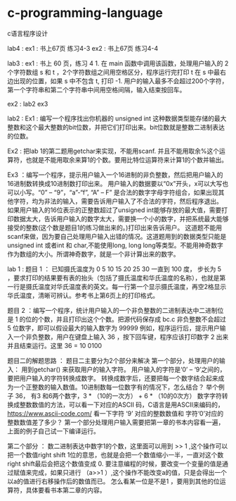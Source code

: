 # c-programming-language
c语言程序设计

lab4 :
ex1 : 书上67页 练习4-3
ex2 : 书上67页 练习4-4


lab3 : 
ex1 : 书上 60 页，练习 4 1. 在 main 函数中调用该函数，处理用户输入的 2 个字符数组 s 和 t ，2个字符数组之间用空格区分，程序运行完打印 t 在 s 中最右边出现的位置，如果 s 中不包含 t, 打印 -1. 用户的输入最多不会超过200个字符，第一个字符串和第二个字符串中间用空格间隔，输入结束按回车。

ex2 : lab2 ex3

lab2 :
Ex1 : 编写一个程序找出你机器的 unsigned int 这种数据类型能存储的最大整数和这个最大整数的bit位数，并把它们打印出来。bit位数就是整数二进制表达的位数。

Ex2 : 把lab 1的第二题用getchar来实现，不能用scanf. 并且不能用取余%这个运算符，也就是不能用取余来算1的个数。要用比特位运算符来计算1的个数并输出。


Ex3 ：编写一个程序，提示用户输入一个16进制的非负整数，然后把用户输入的16进制数转换成10进制数打印出来。
用户输入的数据要以“0x”开头，x可以大写也可以小写。“0” – “9”，“a”-“f”, “A” – F” 是合法的数字字母字符组合，如果出现其他字符，均为非法的输入，需要告诉用户输入了不合法的字符，然后程序退出。
如果用户输入的16位表示的正整数超过了unsigned int能够存放的最大值，需要打印数据太大，告诉用户输入的数字太大，需要换一个小的数字，并把系统最大能够接受的整数(这个数是题目1的练习做出来的。)打印出来告诉用户。
这道题不能用scanf来做，因为要自己处理用户输入出错的情况。这道题用到的数据类型只能是unsigned int 或者int 和 char,不能使用long, long long等类型。不能用神奇数字作为数组的大小。所谓神奇数字，就是一个非计算出来的数字。



lab 1 :
题目 1 ：
已知摄氏温度为 0 5 10 15 20 25 30 一直到 100 度，
步长为 5 ，要求打印的结果要有表的抬头（包括了摄氏温度和华氏温度的名称），也就是第一行是摄氏温度对华氏温度表的英文。每一行第一个显示摄氏温度，再空2格显示华氏温度，清晰可辨认。参考书上第6页上的打印格式。

题目 2 ：编写一个程序，统计用户输入的一个非负整数的二进制表达中二进制位是 1 的位的个数，并且打印出这个个数。把源代码保存成 bc.c
非负整数不会超过 5 位数字，即可以假设最大的输入数字为 99999
例如，程序运行后，提示用户输入一个非负整数，用户在键盘上输入 36 ，按下回车键，程序应该打印数字 2 出来并且结束运行。这里 36 = 10 0100

题目二的解题思路 ：
题目二主要分为2个部分来解决
第一个部分，处理用户的输入：
用到getchar() 来获取用户的输入字符。 用户输入的字符是‘0’ – ‘9’之间的，要把用户输入的字符转换成数字。 转换成数字后，还要把每一个数字结合起来成为一个正整数的输入数值。10进制数每一位数字有的情况下，怎么结合？ 举个例子 36， 有3 和6两个数字，3 * （10的一次方） +  6 * （10的0次方）
数字字符转换成整数数值的方法，可以看一下对应的ASCII 码，C语言是用ASCII来编码的，https://www.ascii-code.com/ 看一下字符 ‘9’ 对应的整数数值和 字符‘0’对应的整数数值差了多少？
第一个部分处理用户输入需要把第一章的书本内容看一遍，上面的例子自己试一下编译运行。

第二个部分 ： 数二进制表达中数字1的个数，这里面可以用到 >> 1 ,这个操作可以把一个数值right shift 1位的意思，也就是会把一个数值缩小一半，一直对这个数right shift最后会把这个数值变成 0. 要注意编程的时候，要改变一个变量的值是通过赋值来完成，如果只进行 （a>>1 ）,这个操作不能改变a的值，只是会得出一个以a的值进行右移操作后的数值而已。 怎么看某一位是不是1 ，要用到其他的位运算符，具体要看书本第二章的内容。

